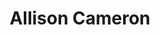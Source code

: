 ---
title: "Allison Cameron"
presenter_id: allison_cameron
permalink: /member_full_publications/allison_cameron
layout: member_all_publications
---